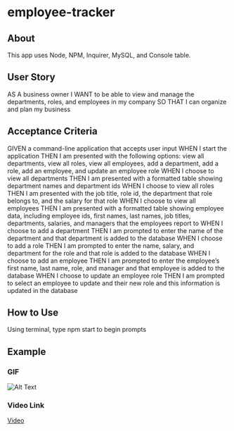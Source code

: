 # employee-tracker

## About
This app uses Node, NPM, Inquirer, MySQL, and Console table.

## User Story
AS A business owner
I WANT to be able to view and manage the departments, roles, and employees in my company
SO THAT I can organize and plan my business

## Acceptance Criteria
GIVEN a command-line application that accepts user input
WHEN I start the application
THEN I am presented with the following options: view all departments, view all roles, view all employees, add a department, add a role, add an employee, and update an employee role
WHEN I choose to view all departments
THEN I am presented with a formatted table showing department names and department ids
WHEN I choose to view all roles
THEN I am presented with the job title, role id, the department that role belongs to, and the salary for that role
WHEN I choose to view all employees
THEN I am presented with a formatted table showing employee data, including employee ids, first names, last names, job titles, departments, salaries, and managers that the employees report to
WHEN I choose to add a department
THEN I am prompted to enter the name of the department and that department is added to the database
WHEN I choose to add a role
THEN I am prompted to enter the name, salary, and department for the role and that role is added to the database
WHEN I choose to add an employee
THEN I am prompted to enter the employee’s first name, last name, role, and manager and that employee is added to the database
WHEN I choose to update an employee role
THEN I am prompted to select an employee to update and their new role and this information is updated in the database 


## How to Use
Using terminal, type npm start to begin prompts

## Example



### GIF
![Alt Text](https://github.com/MichelleHirano/employee-tracker/blob/551fa3709238459484cc7af49e7c16a7da464979/assets/Employeetracker.gif)

### Video Link

[Video](https://drive.google.com/file/d/1UsNXCPbAWWUQHHw--LqQ6zdINXwenClL/view)


